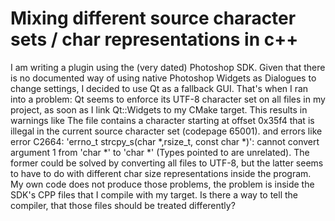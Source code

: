 
# Mixing different source character sets / char representations in c++

I am writing a plugin using the (very dated) Photoshop SDK. Given that there is no documented way of using native Photoshop Widgets as Dialogues to change settings, I decided to use Qt as a fallback GUI. That's when I ran into a problem:
Qt seems to enforce its UTF-8 character set on all files in my project, as soon as I link Qt::Widgets to my CMake target. This results in warnings like The file contains a character starting at offset 0x35f4 that is illegal in the current source character set (codepage 65001). and errors like error C2664: 'errno_t strcpy_s(char *,rsize_t, const char *)': cannot convert argument 1 from 'char *' to 'char *' (Types pointed to are unrelated). The former could be solved by converting all files to UTF-8, but the latter seems to have to do with different char size representations inside the program.
My own code does not produce those problems, the problem is inside the SDK's CPP files that I compile with my target. Is there a way to tell the compiler, that those files should be treated differently?

        